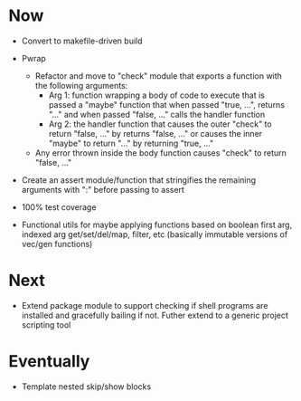 # Now

- Convert to makefile-driven build 

- Pwrap
    - Refactor and move to "check" module that
      exports a function with the following
      arguments:
        - Arg 1: function wrapping a body of
          code to execute that is passed a
          "maybe" function that when passed
          "true, ...", returns "..." and when
          passed "false, ..." calls the handler
          function
        - Arg 2: the handler function that
          causes the outer "check" to return
          "false, ..." by returns "false, ..."
          or causes the inner "maybe" to return
          "..." by returning "true, ..."
    - Any error thrown inside the body function
      causes "check" to return "false, ..."

- Create an assert module/function that
  stringifies the remaining arguments with ":"
  before passing to assert

- 100% test coverage 

- Functional utils for maybe applying functions
  based on boolean first arg, indexed arg
  get/set/del/map, filter, etc (basically
  immutable versions of vec/gen functions) 

# Next

- Extend package module to support checking if
  shell programs are installed and gracefully
  bailing if not. Futher extend to a generic
  project scripting tool

# Eventually

- Template nested skip/show blocks
